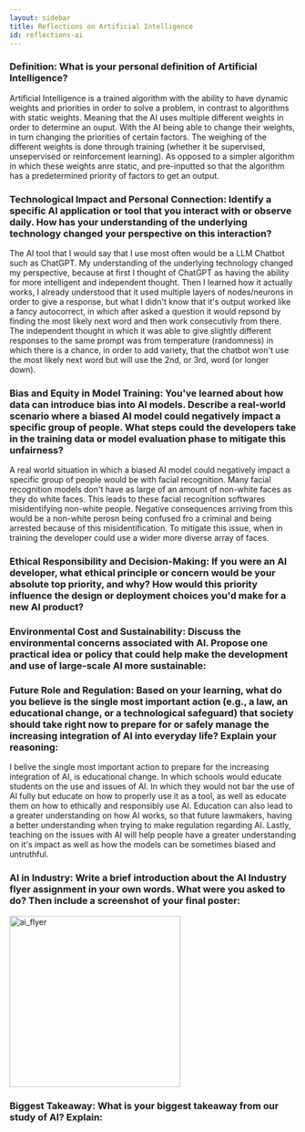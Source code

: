 ```yaml
---
layout: sidebar
title: Reflections on Artificial Intelligence
id: reflections-ai
---
```


### Definition: What is your personal definition of Artificial Intelligence?
Artificial Intelligence is a trained algorithm with the ability to have dynamic weights and priorities in order to solve a problem, in contrast to algorithms with static weights. Meaning that the AI uses multiple different weights in order to determine an ouput. With the AI being able to change their weights, in turn changing the priorities of certain factors. The weighing of the different weights is done through training (whether it be supervised, unsepervised or reinforcement learning). As opposed to a simpler algorithm in which these weights anre static, and pre-inputted so that the algorithm has a predetermined priority of factors to get an output.

### Technological Impact and Personal Connection: Identify a specific AI application or tool that you interact with or observe daily. How has your understanding of the underlying technology changed your perspective on this interaction?
The AI tool that I would say that I use most often would be a LLM Chatbot such as ChatGPT. My understanding of the underlying technology changed my perspective, because at first I thought of ChatGPT as having the ability for more intelligent and independent thought. Then I learned how it actually works, I already understood that it used multiple layers of nodes/neurons in order to give a response, but what I didn't know that it's output worked like a fancy autocorrect, in which after asked a question it would repsond by finding the most likely next word and then work consecutivly from there. The independent thought in which it was able to give slightly different responses to the same prompt was from temperature (randomness) in which there is a chance, in order to add variety, that the chatbot won't use the most likely next word but will use the 2nd, or 3rd, word (or longer down). 

### Bias and Equity in Model Training: You've learned about how data can introduce bias into AI models. Describe a real-world scenario where a biased AI model could negatively impact a specific group of people. What steps could the developers take in the training data or model evaluation phase to mitigate this unfairness?
A real world situation in which a biased AI model could negatively impact a specific group of people would be with facial recognition. Many facial recognition models don't have as large of an amount of non-white faces as they do white faces. This leads to these facial recognition softwares misidentifying non-white people. Negative consequences arriving from this would be a non-white perosn being confused fro a criminal and being arrested because of this misidentification. To mitigate this issue, when in training the developer could use a wider more diverse array of faces. 

### Ethical Responsibility and Decision-Making: If you were an AI developer, what ethical principle or concern would be your absolute top priority, and why? How would this priority influence the design or deployment choices you'd make for a new AI product?


### Environmental Cost and Sustainability: Discuss the environmental concerns associated with AI. Propose one practical idea or policy that could help make the development and use of large-scale AI more sustainable:

### Future Role and Regulation: Based on your learning, what do you believe is the single most important action (e.g., a law, an educational change, or a technological safeguard) that society should take right now to prepare for or safely manage the increasing integration of AI into everyday life? Explain your reasoning:
I belive the single most important action to prepare for the increasing integration of AI, is educational change. In which schools would educate students on the use and issues of AI. In which they would not bar the use of AI fully but educate on how to properly use it as a tool, as well as educate them on how to ethically and responsibly use AI. Education can also lead to a greater understanding on how AI works, so that future lawmakers, having a better understanding when trying to make regulation regarding AI. Lastly, teaching on the issues with AI will help people have a greater understanding on it's impact as well as how the models can be sometimes biased and untruthful. 

### AI in Industry: Write a brief introduction about the AI Industry flyer assignment in your own words. What were you asked to do? Then include a screenshot of your final poster:

<img src="{{ site.baseurl }}/assets/images/ai_industry_flyer.png" alt="ai_flyer" width="300"/>

### Biggest Takeaway: What is your biggest takeaway from our study of AI? Explain:


 